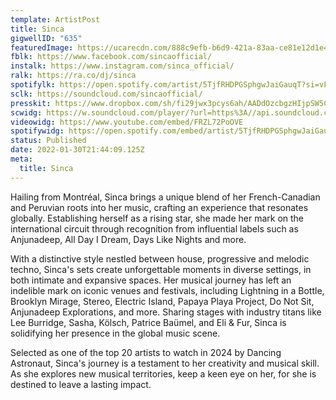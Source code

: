 ```yaml
---
template: ArtistPost
title: Sinca
gigwellID: "635"
featuredImage: https://ucarecdn.com/888c9efb-b6d9-421a-83aa-ce81e12d1e48/
fblk: https://www.facebook.com/sincaofficial/
instalk: https://www.instagram.com/sinca_official/
ralk: https://ra.co/dj/sinca
spotifylk: https://open.spotify.com/artist/5TjfRHDPGSphgwJaiGauqT?si=vFFFhk58TVOrMJ7HRiWCzw&dl_branch=1
sclk: https://soundcloud.com/sincaofficial/
presskit: https://www.dropbox.com/sh/fi29jwx3pcys6ah/AADdOzcbgzHIjpSW5C4Uigzqa?dl=0
scwidg: https://w.soundcloud.com/player/?url=https%3A//api.soundcloud.com/tracks/1196488945&color=%23ff5500&auto_play=false&hide_related=false&show_comments=true&show_user=true&show_reposts=false&show_teaser=true&visual=true
videowidg: https://www.youtube.com/embed/FRZL72PoOVE
spotifywidg: https://open.spotify.com/embed/artist/5TjfRHDPGSphgwJaiGauqT
status: Published
date: 2022-01-30T21:44:09.125Z
meta:
  title: Sinca
---
```

Hailing from Montréal, Sinca brings a unique blend of her French-Canadian and Peruvian roots into her music, crafting an experience that resonates globally. Establishing herself as a rising star, she made her mark on the international circuit through recognition from influential labels such as Anjunadeep, All Day I Dream, Days Like Nights and more. 

With a distinctive style nestled between house, progressive and melodic techno, Sinca's sets create unforgettable moments in diverse settings, in both intimate and expansive spaces. Her musical journey has left an indelible mark on iconic venues and festivals, including Lightning in a Bottle, Brooklyn Mirage, Stereo, Electric Island, Papaya Playa Project, Do Not Sit, Anjunadeep Explorations, and more. Sharing stages with industry titans like Lee Burridge, Sasha, Kölsch, Patrice Baümel, and Eli & Fur, Sinca is solidifying her presence in the global music scene. 

Selected as one of the top 20 artists to watch in 2024 by Dancing Astronaut, Sinca's journey is a testament to her creativity and musical skill. As she explores new musical territories, keep a keen eye on her, for she is destined to leave a lasting impact.